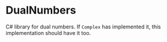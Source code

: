 # DualNumbers
C# library for dual numbers.
If ``Complex`` has implemented it, this implementation should have it too.

